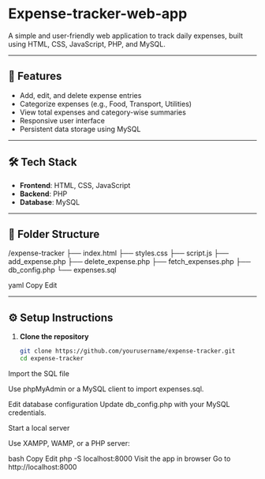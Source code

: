 # Expense-tracker-web-app
A simple and user-friendly web application to track daily expenses, built using HTML, CSS, JavaScript, PHP, and MySQL.

---

## 🚀 Features

- Add, edit, and delete expense entries
- Categorize expenses (e.g., Food, Transport, Utilities)
- View total expenses and category-wise summaries
- Responsive user interface
- Persistent data storage using MySQL

---

## 🛠 Tech Stack

- **Frontend**: HTML, CSS, JavaScript
- **Backend**: PHP
- **Database**: MySQL

---

## 📂 Folder Structure

/expense-tracker
├── index.html
├── styles.css
├── script.js
├── add_expense.php
├── delete_expense.php
├── fetch_expenses.php
├── db_config.php
└── expenses.sql

yaml
Copy
Edit

---

## ⚙️ Setup Instructions

1. **Clone the repository**  
   ```bash
   git clone https://github.com/yourusername/expense-tracker.git
   cd expense-tracker
Import the SQL file

Use phpMyAdmin or a MySQL client to import expenses.sql.

Edit database configuration
Update db_config.php with your MySQL credentials.

Start a local server

Use XAMPP, WAMP, or a PHP server:

bash
Copy
Edit
php -S localhost:8000
Visit the app in browser
Go to http://localhost:8000
